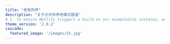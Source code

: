 ```yaml
---
title: "老有所养"
description: "关于兰州市养老模式报道"
# 1. To ensure Netlify triggers a build on our exampleSite instance, we need to change a file in the exampleSite directory.
theme_version: '2.8.2'
cascade:
  featured_image: '/images/15.jpg'
---
```

